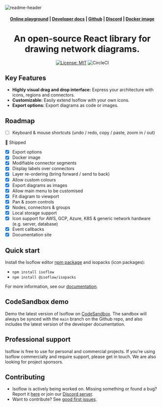 ![readme-header](https://user-images.githubusercontent.com/1769678/223572353-788d5d38-cd28-40fa-96cd-9d29226f7e4b.png)

<h4 align="center">
  <a href="https://isoflow.io/app">Online playground</a> |
  <a href="https://v2.isoflow.io/docs">Developer docs</a> |
  <a href="https://github.com/markmanx/isoflow">Github</a> |
  <a href="https://discord.gg/QYPkvZth7D">Discord</a> |
  <a href="https://hub.docker.com/r/markmanx/isoflow/tags">Docker image</a>
</h4>

<div align="center">
  <h1>An open-source React library for drawing network diagrams.</h2>
</div>

<div align="center">

[![License: MIT](https://img.shields.io/badge/License-MIT-yellow.svg)](https://opensource.org/licenses/MIT)
![CircleCI](https://circleci.com/gh/markmanx/isoflow.svg?style=shield)

</div>

## Key Features

- **Highly visual drag and drop interface:** Express your architecture with icons, regions and connectors.
- **Customizable:** Easily extend Isoflow with your own icons.
- **Export options:** Export diagrams as code or images.

## Roadmap
- [ ] Keyboard & mouse shortcuts (undo / redo, copy / paste, zoom in / out)

🚢 Shipped
- [x] Export options
- [x] Docker image
- [x] Modifiable connector segments
- [x] Display labels over connectors
- [x] Layer re-ordering (bring forward / send to back)
- [x] Allow custom colours
- [x] Export diagrams as images
- [x] Allow main menu to be customised
- [x] Fit diagram to viewport
- [x] Pan & zoom controls
- [x] Nodes, connectors & groups
- [x] Local storage support
- [x] Icon support for AWS, GCP, Azure, K8S & generic network hardware (e.g. server, database)
- [x] Event callbacks
- [x] Documentation site

## Quick start

Install the Isoflow editor [npm package](https://www.npmjs.com/package/isoflow) and isopacks (icon packages):

- `npm install isoflow`
- `npm install @isoflow/isopacks`

For more information, see our [documentation](https://v2.isoflow.io/docs).

## CodeSandbox demo
Demo the latest version of Isoflow on [CodeSandbox](https://codesandbox.io/p/sandbox/github/markmanx/isoflow).  The sandbox will always be synced with the `main` branch on the Github repo, and also includes the latest version of the developer documentation.

## Professional support
Isoflow is free to use for personal and commercial projects.  If you're using Isoflow commercially and require support, please get in touch.  We are also looking for project sponsors.

## Contributing
- Isoflow is actively being worked on.  Missing something or found a bug? Report it [here](https://github.com/markmanx/isoflow/issues) or join our [Discord server](https://discord.gg/QYPkvZth7D).
- Want to contribute? See [good first issues](https://github.com/markmanx/isoflow/contribute).